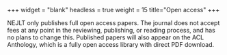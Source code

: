 +++
widget = "blank"
headless = true
weight = 15
title="Open access"
+++

NEJLT only publishes full open access papers. The journal does not accept fees at any point in the reviewing, publishing, or reading process, and has no plans to change this. Published papers will also appear on the ACL Anthology, which is a fully open access library with direct PDF download.
